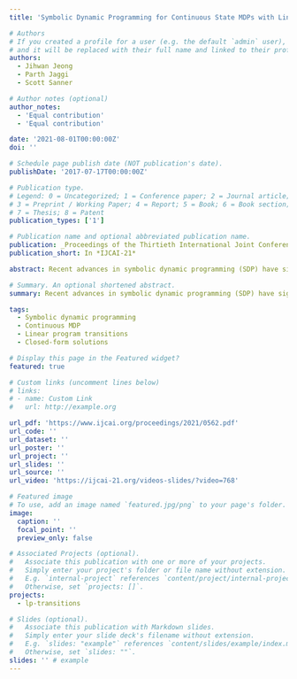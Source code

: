 ```yaml
---
title: 'Symbolic Dynamic Programming for Continuous State MDPs with Linear Program Transitions'

# Authors
# If you created a profile for a user (e.g. the default `admin` user), write the username (folder name) here
# and it will be replaced with their full name and linked to their profile.
authors:
  - Jihwan Jeong
  - Parth Jaggi
  - Scott Sanner

# Author notes (optional)
author_notes:
  - 'Equal contribution'
  - 'Equal contribution'

date: '2021-08-01T00:00:00Z'
doi: ''

# Schedule page publish date (NOT publication's date).
publishDate: '2017-07-17T00:00:00Z'

# Publication type.
# Legend: 0 = Uncategorized; 1 = Conference paper; 2 = Journal article;
# 3 = Preprint / Working Paper; 4 = Report; 5 = Book; 6 = Book section;
# 7 = Thesis; 8 = Patent
publication_types: ['1']

# Publication name and optional abbreviated publication name.
publication: _Proceedings of the Thirtieth International Joint Conference on Artificial Intelligence Main Track. Pages 4083-4089_
publication_short: In *IJCAI-21*

abstract: Recent advances in symbolic dynamic programming (SDP) have significantly broadened the class of MDPs for which exact closed-form value functions can be derived. However, no existing solution methods can solve complex discrete and continuous state MDPs where a linear program determines state transitions --- transitions that are often required in problems with underlying constrained flow dynamics arising in problems ranging from traffic signal control to telecommunications bandwidth planning. In this paper, we present a novel SDP solution method for MDPs with LP transitions and continuous piecewise linear dynamics by introducing a novel, fully symbolic **argmax** operator. On three diverse domains, we show the first automated exact closed-form SDP solution to these challenging problems and the significant advantages of our SDP approach over discretized approximations.

# Summary. An optional shortened abstract.
summary: Recent advances in symbolic dynamic programming (SDP) have significantly broadened the class of MDPs for which exact closed-form value functions can be derived. However, no existing solution methods can solve complex discrete and continuous state MDPs where a linear program determines state transitions --- transitions that are often required in problems with underlying constrained flow dynamics arising in problems ranging from traffic signal control to telecommunications bandwidth planning. In this paper, we present a novel SDP solution method for MDPs with LP transitions and continuous piecewise linear dynamics by introducing a novel, fully symbolic **argmax** operator.

tags:
  - Symbolic dynamic programming
  - Continuous MDP
  - Linear program transitions
  - Closed-form solutions

# Display this page in the Featured widget?
featured: true

# Custom links (uncomment lines below)
# links:
# - name: Custom Link
#   url: http://example.org

url_pdf: 'https://www.ijcai.org/proceedings/2021/0562.pdf'
url_code: ''
url_dataset: ''
url_poster: ''
url_project: ''
url_slides: ''
url_source: ''
url_video: 'https://ijcai-21.org/videos-slides/?video=768'

# Featured image
# To use, add an image named `featured.jpg/png` to your page's folder.
image:
  caption: ''
  focal_point: ''
  preview_only: false

# Associated Projects (optional).
#   Associate this publication with one or more of your projects.
#   Simply enter your project's folder or file name without extension.
#   E.g. `internal-project` references `content/project/internal-project/index.md`.
#   Otherwise, set `projects: []`.
projects:
  - lp-transitions

# Slides (optional).
#   Associate this publication with Markdown slides.
#   Simply enter your slide deck's filename without extension.
#   E.g. `slides: "example"` references `content/slides/example/index.md`.
#   Otherwise, set `slides: ""`.
slides: '' # example
---
```


<!-- {{% callout note %}}
Click the _Cite_ button above to demo the feature to enable visitors to import publication metadata into their reference management software.
{{% /callout %}}

{{% callout note %}}
Create your slides in Markdown - click the _Slides_ button to check out the example.
{{% /callout %}}

Supplementary notes can be added here, including [code, math, and images](https://wowchemy.com/docs/writing-markdown-latex/). -->

